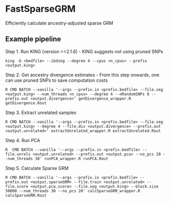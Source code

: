 # FastSparseGRM
Efficiently calculate ancestry-adjusted sparse GRM

## Example pipeline
Step 1. Run KING (version >=2.1.6) - KING suggests not using pruned SNPs

    king -b <bedfile> --ibdseg --degree 4 --cpus <n_cpus> --prefix <output.king>

Step 2. Get ancestry divergence estimates - From this step onwards, one can use pruned SNPs to save computation costs

    R CMD BATCH --vanilla '--args --prefix.in <prefix.bedfile> --file.seg <output.king> --num_threads <n_cpus> --degree 4 --nRandomSNPs 0 --prefix.out <output.divergence>' getDivergence_wrapper.R getDivergence.Rout

Step 3. Extract unrelated samples

    R CMD BATCH --vanilla '--args --prefix.in <prefix.bedfile> --file.seg <output.king> --degree 4 --file.div <output.divergence> --prefix.out <output.unrelated>' extractUnrelated_wrapper.R extractUnrelated.Rout

Step 4. Run PCA

    R  CMD BATCH --vanilla '--args --prefix.in <prefix.bedfile> --file.unrels <output.unrelated> --prefix.out <output.pca> --no_pcs 20 --num_threads 30' runPCA_wrapper.R runPCA.Rout

Step 5. Calculate Sparse GRM

    R CMD BATCH --vanilla '--args --prefix.in <prefix.bedfile> --prefix.out <output.sparseGRM> --file.train <output.unrelated> --file.score <output.pca.score> --file.seg <output.king> --block.size 50000 --num_threads 30 --no_pcs 20' calcSparseGRM_wrapper.R calcSparseGRM.Rout

